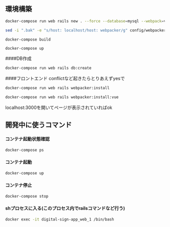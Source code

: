 ## 環境構築
```bash
docker-compose run web rails new . --force --database=mysql --webpack=vue --skip-coffee
```

```bash
sed -i ".bak" -e "s/host: localhost/host: webpacker/g" config/webpacker.yml
```

```bash
docker-compose build
```

```
docker-compose up
```
####DB作成
```bash
docker-compose run web rails db:create
```
####フロントエンド
conflictなど起きたらとりあえずyesで
```bash
docker-compose run web rails webpacker:install
```
```bash
docker-compose run web rails webpacker:install:vue
```
localhost:3000を開いてページが表示されていればok
## 開発中に使うコマンド
#### コンテナ起動状態確認
```bash
docker-compose ps
```
#### コンテナ起動
```bash
docker-compose up
```
#### コンテナ停止
```bash
docker-compose stop
```

#### shプロセスに入る(このプロセス内でrailsコマンドなど行う)
```bash
docker exec -it digital-sign-app_web_1 /bin/bash
```
